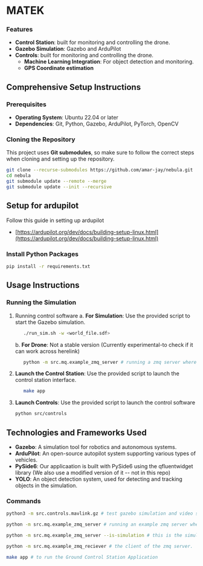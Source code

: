 # MATEK

### Features

- **Control Station**: built for monitoring and controlling the drone.
- **Gazebo Simulation**: Gazebo and ArduPilot
- **Controls**: built for monitoring and controlling the drone.
   - **Machine Learning Integration**: For object detection and monitoring.
   - **GPS Coordinate estimation**
  
## Comprehensive Setup Instructions

### Prerequisites

- **Operating System**: Ubuntu 22.04 or later
- **Dependencies**: Git, Python, Gazebo, ArduPilot, PyTorch, OpenCV

### Cloning the Repository

This project uses **Git submodules**, so make sure to follow the correct steps when cloning and setting up the repository.

```bash
git clone --recurse-submodules https://github.com/amar-jay/nebula.git
cd nebula
git submodule update --remote --merge
git submodule update --init --recursive
```

## Setup for ardupilot

Follow this guide in setting up ardupilot
- [https://ardupilot.org/dev/docs/building-setup-linux.html](https://ardupilot.org/dev/docs/building-setup-linux.html)

### Install Python Packages

```bash
pip install -r requirements.txt
```

## Usage Instructions

### Running the Simulation

1. Running control software
   a. **For Simulation**: Use the provided script to start the Gazebo simulation.
   ```bash
      ./run_sim.sh -w <world_file.sdf>
   ```
   b. **For Drone**: Not a stable version (Currently experimental-to check if it can work across herelink)
   ```bash
      python -m src.mq.example_zmq_server # running a zmq server where pymavlink is ported over TCP and actions and video frames sent over ZMQ
   ```
3. **Launch the Control Station**: Use the provided script to launch the control station interface.
   ```bash
      make app
   ```

4. **Launch Controls**: Use the provided script to launch the control software
   ```bash
   python src/controls
   ```


## Technologies and Frameworks Used

- **Gazebo**: A simulation tool for robotics and autonomous systems.
- **ArduPilot**: An open-source autopilot system supporting various types of vehicles.
- **PySide6**: Our applicaation is built with PySide6 using the qfluentwidget library (We also use a modified version of it -- not in this repo)
- **YOLO**: An object detection system, used for detecting and tracking objects in the simulation.

### Commands
```bash
python3 -m src.controls.mavlink.gz # test gazebo simulation and video streaming
```

```bash
python -m src.mq.example_zmq_server # running an example zmq server where pymavlink is ported over TCP and actions and video frames sent over ZMQ

python -m src.mq.example_zmq_server --is-simulation # this is the simulation version of the zmq server
```


```bash
python -m src.mq.example_zmq_reciever # the client of the zmq server.
```

```bash
make app # to run the Ground Control Station Application
```
